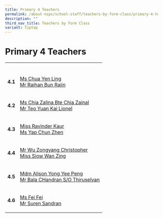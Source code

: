 ```yaml
---
title: Primary 4 Teachers
permalink: /about-nsps/school-staff/teachers-by-form-class/primary-4-teachers/
description: ""
third_nav_title: Teachers by Form Class
variant: tiptap
---
```

<h1>Primary 4 Teachers</h1>
<table style="minWidth: 50px">
<colgroup>
<col>
<col>
</colgroup>
<tbody>
<tr>
<th rowspan="1" colspan="1">
<p></p>
</th>
<th rowspan="1" colspan="1">
<p></p>
</th>
</tr>
<tr>
<td rowspan="1" colspan="1">
<p><strong>4.1</strong>
</p>
</td>
<td rowspan="1" colspan="1">
<p><a href="mailto:nsps@moe.edu.sg" rel="noopener noreferrer nofollow" target="_blank">Ms Chua Yen Ling</a>
<br><a href="mailto:nsps@moe.edu.sg" rel="noopener noreferrer nofollow" target="_blank">Mr Raihan Bun Rajin</a>
</p>
</td>
</tr>
<tr>
<td rowspan="1" colspan="1">
<p><strong>4.2</strong>
</p>
</td>
<td rowspan="1" colspan="1">
<p><a href="mailto:nsps@moe.edu.sg" rel="noopener noreferrer nofollow" target="_blank">Ms Chia Zalina Bte Chia Zainal</a>
<br><a href="mailto:nsps@moe.edu.sg" rel="noopener noreferrer nofollow" target="_blank">Mr Teo Yuan Kai Lionel</a>
</p>
</td>
</tr>
<tr>
<td rowspan="1" colspan="1">
<p><strong>4.3</strong>
</p>
</td>
<td rowspan="1" colspan="1">
<p><a href="mailto:nsps@moe.edu.sg" rel="noopener noreferrer nofollow" target="_blank">Miss Ravinder Kaur</a>
<br><a href="mailto:nsps@moe.edu.sg" rel="noopener noreferrer nofollow" target="_blank">Ms Yap Chun Zhen</a>
</p>
</td>
</tr>
<tr>
<td rowspan="1" colspan="1">
<p><strong>4.4</strong>
</p>
</td>
<td rowspan="1" colspan="1">
<p><a href="mailto:nsps@moe.edu.sg" rel="noopener noreferrer nofollow" target="_blank">Mr Wu Zongyang Christopher </a>
<br><a href="mailto:nsps@moe.edu.sg" rel="noopener noreferrer nofollow" target="_blank">Miss Siow Wan Zing</a>
</p>
</td>
</tr>
<tr>
<td rowspan="1" colspan="1">
<p><strong>4.5</strong>
</p>
</td>
<td rowspan="1" colspan="1">
<p><a href="mailto:nsps@moe.edu.sg" rel="noopener noreferrer nofollow" target="_blank">Mdm Alison Yong Yee Peng</a>
<br><a href="mailto:nsps@moe.edu.sg" rel="noopener noreferrer nofollow" target="_blank">Mr Bala CHandran S/O Thiruselvan</a>
</p>
</td>
</tr>
<tr>
<td rowspan="1" colspan="1">
<p><strong>4.6</strong>
</p>
</td>
<td rowspan="1" colspan="1">
<p><a href="mailto:nsps@moe.edu.sg" rel="noopener noreferrer nofollow" target="_blank">Ms Fei Fei</a>
<br><a href="mailto:nsps@moe.edu.sg" rel="noopener noreferrer nofollow" target="_blank">Mr Suren Sandran</a>
</p>
</td>
</tr>
</tbody>
</table>
<p></p>
